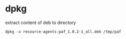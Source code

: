 # dpkg

extract content of deb to directory

```
dpkg -x resource-agents-paf_1.0.2-1_all.deb /tmp/paf
```
